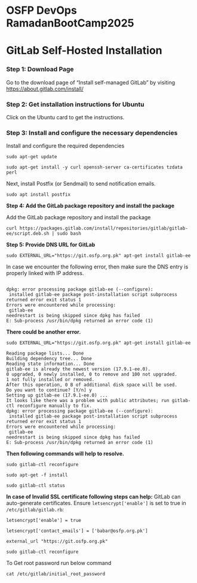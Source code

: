 # OSFP DevOps RamadanBootCamp2025

# GitLab Self-Hosted Installation  

### Step 1: Download Page

Go to the download page of “Install self-managed GitLab” by visiting https://about.gitlab.com/install/ 

### Step 2: Get installation instructions for Ubuntu

Click on the Ubuntu card to get the instructions.  

### Step 3: Install and configure the necessary dependencies

Install and configure the required dependencies 

`sudo apt-get update`

`sudo apt-get install -y curl openssh-server ca-certificates tzdata perl` 

Next, install Postfix (or Sendmail) to send notification emails. 

`sudo apt install postfix`

**Step 4: Add the GitLab package repository and install the package** 

Add the GitLab package repository and install the package 

`curl https://packages.gitlab.com/install/repositories/gitlab/gitlab-ee/script.deb.sh | sudo bash` 

**Step 5: Provide DNS URL for GitLab**

`sudo EXTERNAL_URL="https://git.osfp.org.pk" apt-get install gitlab-ee` 

In case we encounter the following error, then make sure the DNS entry is properly linked with IP address.  

```[2025-03-04T10:23:02+00:00] FATAL: RuntimeError: letsencrypt_certificate[git.osfp.org.pk] (letsencrypt::http_authorization line 6) had an error: RuntimeError: acme_certificate[staging] (letsencrypt::http_authorization line 43) had an error: RuntimeError: ruby_block[create certificate for git.osfp.org.pk] (letsencrypt::http_authorization line 110) had an error: RuntimeError: [git.osfp.org.pk] Validation failed, unable to request certificate, Errors: [{url: https://acme-staging-v02.api.letsencrypt.org/acme/chall/187832474/16275866344/Is62zw, status: invalid, error: {"type"=>"urn:ietf:params:acme:error:dns", "detail"=>"no valid A records found for git.osfp.org.pk; no valid AAAA records found for git.osfp.org.pk", "status"=>400}} ] 

dpkg: error processing package gitlab-ee (--configure): 
 installed gitlab-ee package post-installation script subprocess returned error exit status 1 
Errors were encountered while processing: 
 gitlab-ee 
needrestart is being skipped since dpkg has failed 
E: Sub-process /usr/bin/dpkg returned an error code (1) 
``` 

**There could be another error.**  

```
sudo EXTERNAL_URL="https://git.osfp.org.pk" apt-get install gitlab-ee 

Reading package lists... Done 
Building dependency tree... Done 
Reading state information... Done 
gitlab-ee is already the newest version (17.9.1-ee.0). 
0 upgraded, 0 newly installed, 0 to remove and 100 not upgraded. 
1 not fully installed or removed. 
After this operation, 0 B of additional disk space will be used. 
Do you want to continue? [Y/n] y 
Setting up gitlab-ee (17.9.1-ee.0) ... 
It looks like there was a problem with public attributes; run gitlab-ctl reconfigure manually to fix. 
dpkg: error processing package gitlab-ee (--configure): 
 installed gitlab-ee package post-installation script subprocess returned error exit status 1 
Errors were encountered while processing: 
 gitlab-ee 
needrestart is being skipped since dpkg has failed 
E: Sub-process /usr/bin/dpkg returned an error code (1)  
```

**Then following commands will help to resolve.**
```
sudo gitlab-ctl reconfigure 

sudo apt-get -f install   

sudo gitlab-ctl status 
```

**In case of Invalid SSL certificate  following steps can help:**
GitLab can auto-generate certificates. Ensure `letsencrypt['enable']` is set to true in `/etc/gitlab/gitlab.rb`: 

```
letsencrypt['enable'] = true 

letsencrypt['contact_emails'] = ['babar@osfp.org.pk']   

external_url "https://git.osfp.org.pk" 

sudo gitlab-ctl reconfigure 
```

To Get root password run below command

`cat /etc/gitlab/initial_root_password`
